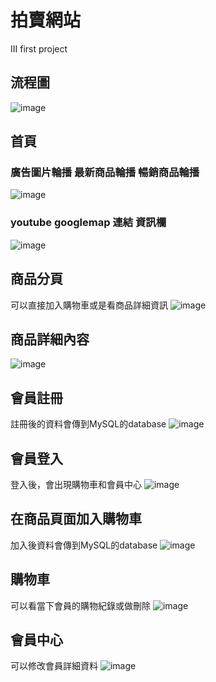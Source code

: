 # 拍賣網站
III first project
## 流程圖
![image](https://github.com/hles61701/shopping_web/blob/main/images/readme/PID.png)

## 首頁
### 廣告圖片輪播 最新商品輪播 暢銷商品輪播
![image](https://github.com/hles61701/shopping_web/blob/main/images/readme/demo002.png)
### youtube googlemap 連結 資訊欄
![image](https://github.com/hles61701/shopping_web/blob/main/images/readme/demo003.png)


## 商品分頁 
可以直接加入購物車或是看商品詳細資訊
![image](https://github.com/hles61701/shopping_web/blob/main/images/readme/demo004.png)
## 商品詳細內容
![image](https://github.com/hles61701/shopping_web/blob/main/images/readme/demo005.png)
## 會員註冊
註冊後的資料會傳到MySQL的database
![image](https://github.com/hles61701/shopping_web/blob/main/images/readme/demo006.png)

## 會員登入
登入後，會出現購物車和會員中心
![image](https://github.com/hles61701/shopping_web/blob/main/images/readme/demo007.png)

## 在商品頁面加入購物車
加入後資料會傳到MySQL的database
![image](https://github.com/hles61701/shopping_web/blob/main/images/readme/demo009.png)

## 購物車
可以看當下會員的購物紀錄或做刪除
![image](https://github.com/hles61701/shopping_web/blob/main/images/readme/demo010.png)

## 會員中心
可以修改會員詳細資料
![image](https://github.com/hles61701/shopping_web/blob/main/images/readme/demo011.png)

